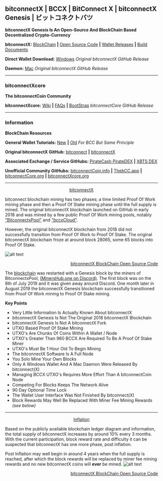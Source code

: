 ## bitconnectX **|** BCCX **|** BitConnect X **|** bitconnectX Genesis **|** ビットコネクトバツ

**bitconnectX Genesis Is An Open-Source And BlockChain Based Decentralized Crypto-Currency**

**bitconnectX:** [BlockChain](https://chainz.cryptoid.info/bccx "BlockChain") **|** [Open Source Code](https://github.com/bitconnectcoin/bitconnectx/tree/master/src "Open Source Code") **|** [Wallet Releases](https://github.com/bitconnectcoin/bitconnectx/tree/master/wallet "Wallet Releases") **|** [Build Documents](https://github.com/bitconnectcoin/bitconnectx/tree/master/doc "Build Documents")

**Direct Wallet Download:** [Windows](https://github.com/bitconnectcoin/bitconnectx/blob/master/wallet/bitconnectx-qt.exe?raw=true "Windows") *Original bitconnectX GitHub Release*

**Daemon:** [Mac](https://github.com/bitconnectcoin/bitconnectx/blob/master/wallet/bitconnectxd?raw=true "Mac") *Original bitconnectX GitHub Release*

---

### bitconnectXcore

**The bitconnectCoin Community**

**bitconnectXcore:** [Wiki](https://github.com/bitconnectCore/bitconnectCoin/wiki "Wiki") **|** [FAQs](https://discord.gg/JxMNabw "FAQs") **|** [BootStrap](https://github.com/bitconnectXcore/bitconnectX-Genesis-blockchain-bootstrap "BootStrap") *bitconnectCore GitHub Release*

---

### Information

**BlockChain Resources**

**General Wallet Tutorials:** [New](https://youtu.be/RTieeNXGNrE "New Wallet Tutorial") **|** [Old](https://youtu.be/OFPNmYAQYdw "Old Wallet Tutorial") *For BCC But Same Principle*

**Original bitconnectX GitHub:** [bitconnect](https://github.com/bitconnectcoin/bitconnectx/ "bitconnectX") **|**  [bitconnectX](https://github.com/bitconnectcoin/bitconnectx/ "bitconnectX")  

**Associated Exchange / Service GitHubs:** [PirateCash PirateDEX](https://github.com/piratecash/pirate-dex/releases "PirateCash PirateDEX") **|** [XBTS DEX](https://github.com/XBTS/xbts-ui/releases "PirateCash PirateDEX")

**Unofficial Community GitHubs:** [bitconnectCoin.info](https://github.com/bitconnectcoininfo/ "bitconnectCoin.info")  **|**  [ThebCC.app](https://github.com/ThebCC/ "ThebCC.app")  **|**  [bitconnectCore.org](https://github.com/bitconnectCore/ "bitconnectCore.org")  **|**  [bitconnectXcore.org](https://github.com/bitconnectXcore/ "bitconnectXcore.org")

---

[<p align="center">bitconnectX</p>](https://chainz.cryptoid.info/bccx/#!crypto "bitconnectX")

bitconnect blockchain mining has two phases; a time limited Proof Of Work mining phase and then a Proof Of Stake mining phase until the full supply is mined. The original bitconnectX blockchain launched on GitHub in early 2018 and was mined by a few public Proof Of Work mining pools, notably ["BitconnectxPool"](https://twitter.com/BitconnectxPool "BitconnectxPool") and ["bccxCloud"](https://twitter.com/bccxCloud "bccxCloud").

However, the original bitconnectX blockchain from 2018 did not successfully transition from Proof Of Work to Proof Of Stake. The original bitconnectX blockchain froze at around block 28065, some 65 blocks into Proof Of Stake.

![alt text](https://cdn.discordapp.com/attachments/643796993314914304/689900984822136932/pow_end.PNG "Proof Of Wrok Mining End")
[<p align="right">bitconnectX BlockChain Open Source Code</p>](https://github.com/bitconnectcoin/bitconnectx/blob/master/src/main.h "bitconnectX BlockChain Open Source Code")

The [blockchain](https://chainz.cryptoid.info/bccx/#!crypto "Blockchain") was restarted with a Genesis block by the miners of BitconnectxPool, [(MinersHub.one on Discord)](https://discord.gg/xu2eQhw). The first block was on the 8th of July 2019 and it was given away around Discord. One month later in August 2019 the bitconnectX Genesis blockchain successfully transitioned from Proof Of Work mining to Proof Of Stake mining.

**Key Points**
- Very Little Information Is Actually Known About bitconnectX
- bitconnectX Genesis Is Not The Original 2018 bitconnectX Blockchain
- bitconnectX Genesis Is Not A bitconnectX Fork
- UTXO Based Proof Of Stake Mining
- UTXO's Are Chunks Of Coins Within A Wallet / Node
- UTXO's Greater Than 960 BCCX Are Required To Be A Proof Of Stake Miner
- UTXO's Must Be 1 Hour Old To Begin Mining
- The bitconnectX Software Is A Full Node
- You Solo Mine Your Own Blocks
- Only A Windows Wallet And A Mac Daemon Were Released By bitconnect(X)
- Managing BCCX UTXO's Requires More Effort Than A bitconnectCoin Node
- Competing For Blocks Keeps The Network Alive
- 90 Day Optional Time Lock
- The Wallet User Interface Was Not Finished By bitconnect(X)
- Block Rewards May Well Be Replaced With Miner Fee Mining Rewards *(see below)*

---

[<p align="center">Inflation</p>](https://chainz.cryptoid.info/bccx/#@inflation "Inflation")
Based on the publicly available blockchain ledger diagram and information, the total supply of bitconnectX increases by around 10% every 3 months. With the current participation, block reward rate and difficulty it can be suspected that bitconnectX has one more phase, post inflation. 

Post Inflation may well begin in around 4 years when the full supply is reached, after which the block rewards will be replaced by miner fee mining rewards and no new bitconnectX coins will **ever** be mined.
![alt text](https://cdn.discordapp.com/attachments/643796993314914304/689907876537565237/xinflation.png "Inflation")
[<p align="right">bitconnectX BlockChain Open Source Code</p>](https://github.com/bitconnectcoin/bitconnectx/blob/master/src/main.cpp "bitconnectX BlockChain Open Source Code")
